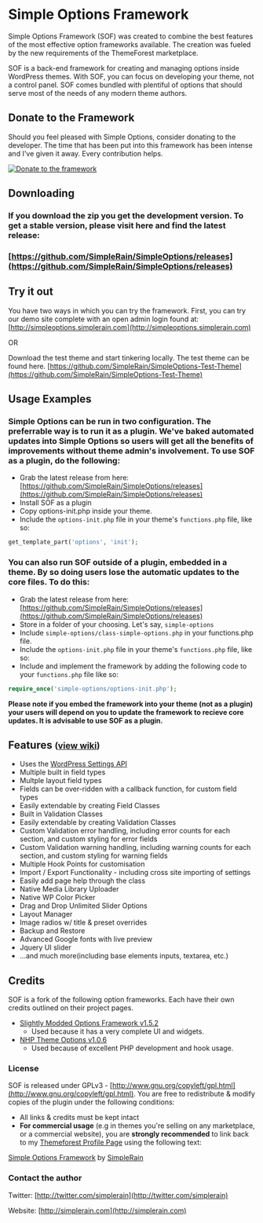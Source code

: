 Simple Options Framework
=============

Simple Options Framework (SOF) was created to combine the best features of the most effective option frameworks available. The creation was fueled by the new requirements of the ThemeForest marketplace.

SOF is a back-end framework for creating and managing options inside WordPress themes. With SOF, you can focus on developing your theme, not a control panel. SOF comes bundled with plentiful of options that should serve most of the needs of any modern theme authors.

## Donate to the Framework
Should you feel pleased with Simple Options, consider donating to the developer. The time that has been put into this framework has been intense and I've given it away. Every contribution helps.

[![Donate to the framework](https://www.paypalobjects.com/en_GB/i/btn/btn_donate_SM.gif "Donate to the framework")](https://www.paypal.com/cgi-bin/webscr?cmd=_s-xclick&hosted_button_id=3WQGEY4NSYE38)

## Downloading
### If you download the zip you get the development version. To get a stable version, please visit here and find the latest release: 
### [https://github.com/SimpleRain/SimpleOptions/releases](https://github.com/SimpleRain/SimpleOptions/releases)

## Try it out
You have two ways in which you can try the framework. First, you can try our demo site complete with an open admin login found at:
[http://simpleoptions.simplerain.com](http://simpleoptions.simplerain.com)

OR

Download the test theme and start tinkering locally. The test theme can be found here.
[https://github.com/SimpleRain/SimpleOptions-Test-Theme](https://github.com/SimpleRain/SimpleOptions-Test-Theme)

## Usage Examples
### Simple Options can be run in two configuration. The preferrable way is to run it as a plugin. We've baked automated updates into Simple Options so users will get all the benefits of improvements without theme admin's involvement. To use SOF as a plugin, do the following:

* Grab the latest release from here: [https://github.com/SimpleRain/SimpleOptions/releases](https://github.com/SimpleRain/SimpleOptions/releases)
* Install SOF as a plugin
* Copy options-init.php inside your theme.
* Include the ```options-init.php``` file in your theme's ```functions.php``` file, like so:

```php
get_template_part('options', 'init');
```

### You can also run SOF outside of a plugin, embedded in a theme. By so doing users lose the automatic updates to the core files. To do this:

* Grab the latest release from here: [https://github.com/SimpleRain/SimpleOptions/releases](https://github.com/SimpleRain/SimpleOptions/releases)
* Store in a folder of your choosing. Let's say, `simple-options`
* Include `simple-options/class-simple-options.php` in your functions.php file.
* Include the ```options-init.php``` file in your theme's ```functions.php``` file, like so:
* Include and implement the framework by adding the following code to your ```functions.php``` file like so:

```php
require_once('simple-options/options-init.php');
```

**Please note if you embed the framework into your theme (not as a plugin) your users will depend on you to update the framework to recieve core updates. It is advisable to use SOF as a plugin.**


## Features <small>([view wiki](https://github.com/SimpleRain/SimpleOptions/wiki "View WIKI"))</small>
* Uses the [WordPress Settings API](http://codex.wordpress.org/Settings_API "WordPress Settings API")
* Multiple built in field types
* Multple layout field types
* Fields can be over-ridden with a callback function, for custom field types
* Easily extendable by creating Field Classes
* Built in Validation Classes
* Easily extendable by creating Validation Classes
* Custom Validation error handling, including error counts for each section, and custom styling for error fields
* Custom Validation warning handling, including warning counts for each section, and custom styling for warning fields
* Multiple Hook Points for customisation
* Import / Export Functionality - including cross site importing of settings
* Easily add page help through the class
* Native Media Library Uploader
* Native WP Color Picker
* Drag and Drop Unlimited Slider Options
* Layout Manager
* Image radios w/ title & preset overrides
* Backup and Restore
* Advanced Google fonts with live preview
* Jquery UI slider
* ...and much more(including base elements inputs, textarea, etc.)

## Credits
SOF is a fork of the following option frameworks. Each have their own credits outlined on their project pages.

* [Slightly Modded Options Framework v1.5.2](https://github.com/sy4mil/Options-Framework)
	* Used because it has a very complete UI and widgets.
* [NHP Theme Options v1.0.6](https://github.com/leemason/NHP-Theme-Options-Framework)
	* Used because of excellent PHP development and hook usage.

### License

SOF is released under GPLv3 - [http://www.gnu.org/copyleft/gpl.html](http://www.gnu.org/copyleft/gpl.html). You are free to redistribute & modify copies of the plugin under the following conditions:

* All links & credits must be kept intact
* <b>For commercial usage</b> (e.g in themes you're selling on any marketplace, or a commercial website), you are **strongly recommended** to link back to my [Themeforest Profile Page](http://themeforest.net/user/SimpleRain) using the following text: 

[Simple Options Framework](https://github.com/SimpleRain/SimpleOptions) by [SimpleRain](http://themeforest.net/user/SimpleRain)

### Contact the author

Twitter: [http://twitter.com/simplerain](http://twitter.com/simplerain)

Website: [http://simplerain.com](http://simplerain.com)